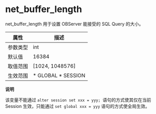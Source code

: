 net_buffer_length 
======================================

net_buffer_length 用于设置 OBServer 能接受的 SQL Query 的大小。


| **属性** |                                                   **描述**                                                   |
|--------|------------------------------------------------------------------------------------------------------------|
| 参数类型   | int                                                                                                        |
| 默认值    | 16384                                                                                                      |
| 取值范围   | \[1024, 1048576\]                                                                                          |
| 生效范围   | * GLOBAL   * SESSION    |


**说明**



该变量不能通过 `alter session set xxx = yyy; `语句的方式使其仅在当前 Session 生效，只能通过 `set global xxx = yyy` 语句的方式使全局生效。
